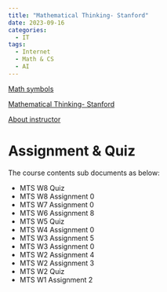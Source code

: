 ```yaml
---
title: "Mathematical Thinking- Stanford"
date: 2023-09-16
categories:
  - IT
tags:
  - Internet
  - Math & CS
  - AI
---
```



[Math symbols](https://en.wikipedia.org/wiki/List_of_mathematical_symbols_by_subject)

[Mathematical Thinking- Stanford](https://www.coursera.org/learn/mathematical-thinking)

[About instructor](https://www.coursera.org/learn/mathematical-thinking/resources/7qIB0)

# Assignment & Quiz
The course contents sub documents as below:

- MTS W8 Quiz
- MTS W8 Assignment 0
- MTS W7 Assignment 0
- MTS W6 Assignment 8
- MTS W5 Quiz
- MTS W4 Assignment 0
- MTS W3 Assignment 5
- MTS W3 Assignment 0
- MTS W2 Assignment 4
- MTS W2 Assignment 3
- MTS W2 Quiz
- MTS W1 Assignment 2
